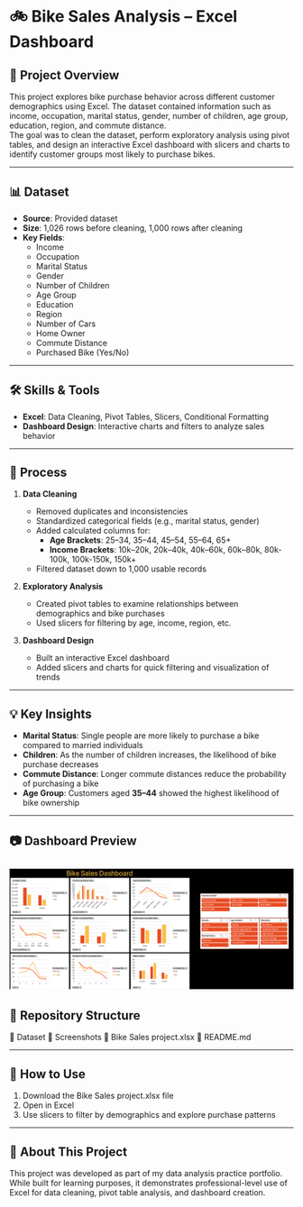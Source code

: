 # 🚲 Bike Sales Analysis – Excel Dashboard

## 📌 Project Overview
This project explores bike purchase behavior across different customer demographics using Excel. The dataset contained information such as income, occupation, marital status, gender, number of children, age group, education, region, and commute distance.  
The goal was to clean the dataset, perform exploratory analysis using pivot tables, and design an interactive Excel dashboard with slicers and charts to identify customer groups most likely to purchase bikes.

---

## 📊 Dataset
- **Source**: Provided dataset 
- **Size**: 1,026 rows before cleaning, 1,000 rows after cleaning  
- **Key Fields**:  
  - Income  
  - Occupation  
  - Marital Status  
  - Gender  
  - Number of Children  
  - Age Group  
  - Education  
  - Region
  - Number of Cars
  - Home Owner 
  - Commute Distance  
  - Purchased Bike (Yes/No)  

---

## 🛠 Skills & Tools
- **Excel**: Data Cleaning, Pivot Tables, Slicers, Conditional Formatting  
- **Dashboard Design**: Interactive charts and filters to analyze sales behavior  

---

## 🔎 Process
1. **Data Cleaning**  
   - Removed duplicates and inconsistencies  
   - Standardized categorical fields (e.g., marital status, gender)
   - Added calculated columns for:
      - **Age Brackets**: 25–34, 35–44, 45–54, 55–64, 65+  
      - **Income Brackets**: 10k–20k, 20k–40k, 40k–60k, 60k–80k, 80k-100k, 100k-150k, 150k+ 
   - Filtered dataset down to 1,000 usable records  

2. **Exploratory Analysis**  
   - Created pivot tables to examine relationships between demographics and bike purchases  
   - Used slicers for filtering by age, income, region, etc.  

3. **Dashboard Design**  
   - Built an interactive Excel dashboard  
   - Added slicers and charts for quick filtering and visualization of trends  

---

## 💡 Key Insights
- **Marital Status**: Single people are more likely to purchase a bike compared to married individuals  
- **Children**: As the number of children increases, the likelihood of bike purchase decreases  
- **Commute Distance**: Longer commute distances reduce the probability of purchasing a bike  
- **Age Group**: Customers aged **35–44** showed the highest likelihood of bike ownership  

---

## 📷 Dashboard Preview

![Dashboard](Screenshots/Dashboard.PNG)
---

## 📂 Repository Structure
📂 Dataset
📂 Screenshots
📄 Bike Sales project.xlsx
📄 README.md

---

## 🚀 How to Use
1. Download the Bike Sales project.xlsx file  
2. Open in Excel  
3. Use slicers to filter by demographics and explore purchase patterns  

---

## 🔗 About This Project
This project was developed as part of my data analysis practice portfolio. While built for learning purposes, it demonstrates professional-level use of Excel for data cleaning, pivot table analysis, and dashboard creation.
